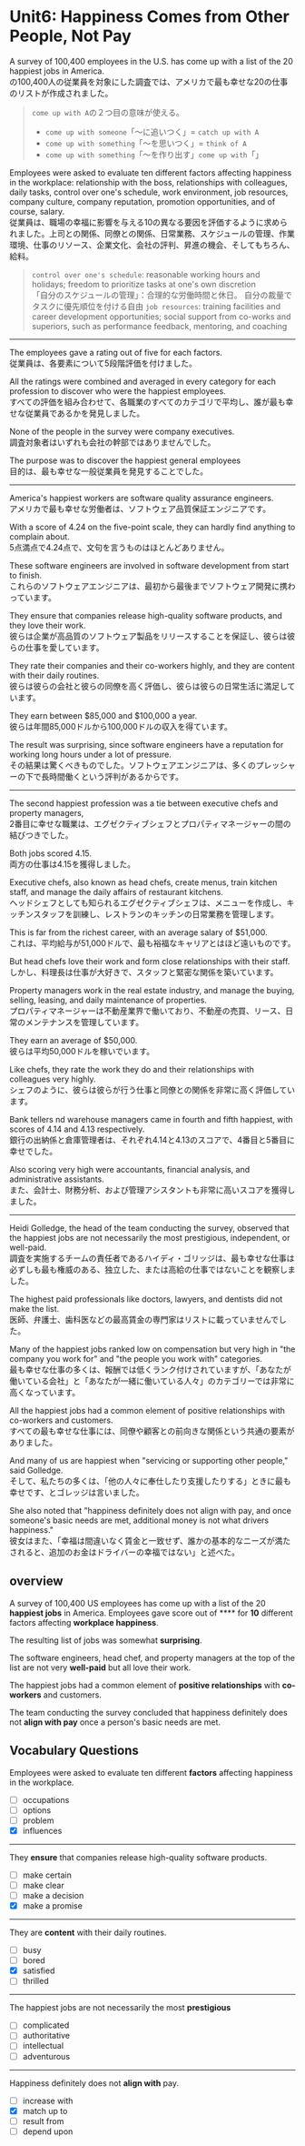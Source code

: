 # Unit6: Happiness Comes from Other People, Not Pay

A survey of 100,400 employees in the U.S. has come up with a list of the 20 happiest jobs in America.  
の100,400人の従業員を対象にした調査では、アメリカで最も幸せな20の仕事のリストが作成されました。

> `come up with A`の２つ目の意味が使える。
>
> - `come up with someone`「〜に追いつく」= `catch up with A`
> - `come up with something`「〜を思いつく」= `think of A`
> - `come up with something`「〜を作り出す」`come up with`「」

Employees were asked to evaluate ten different factors affecting happiness in the workplace: relationship with the boss, relationships with colleagues, daily tasks, control over one's schedule, work environment, job resources, company culture, company reputation, promotion opportunities, and of course, salary.  
従業員は、職場の幸福に影響を与える10の異なる要因を評価するように求められました。上司との関係、同僚との関係、日常業務、スケジュールの管理、作業環境、仕事のリソース、企業文化、会社の評判、昇進の機会、そしてもちろん、 給料。

> `control over one's schedule`: reasonable working hours and holidays; freedom to prioritize tasks at one's own discretion  
> 「自分のスケジュールの管理」：合理的な労働時間と休日。 自分の裁量でタスクに優先順位を付ける自由
> `job resources`: training facilities and career development opportunities; social support from co-works and superiors, such as performance feedback, mentoring, and coaching

---

The employees gave a rating out of five for each factors.  
従業員は、各要素について5段階評価を付けました。

All the ratings were combined and averaged in every category for each profession to discover who were the happiest employees.  
すべての評価を組み合わせて、各職業のすべてのカテゴリで平均し、誰が最も幸せな従業員であるかを発見しました。

None of the people in the survey were company executives.  
調査対象者はいずれも会社の幹部ではありませんでした。

The purpose was to discover the happiest general employees  
目的は、最も幸せな一般従業員を発見することでした。

---

America's happiest workers are software quality assurance engineers.  
アメリカで最も幸せな労働者は、ソフトウェア品質保証エンジニアです。

With a score of 4.24 on the five-point scale, they can hardly find anything to complain about.  
5点満点で4.24点で、文句を言うものはほとんどありません。

These software engineers are involved in software development from start to finish.  
これらのソフトウェアエンジニアは、最初から最後までソフトウェア開発に携わっています。

They ensure that companies release high-quality software products, and they love their work.  
彼らは企業が高品質のソフトウェア製品をリリースすることを保証し、彼らは彼らの仕事を愛しています。

They rate their companies and their co-workers highly, and they are content with their daily routines.  
彼らは彼らの会社と彼らの同僚を高く評価し、彼らは彼らの日常生活に満足しています。

They earn between $85,000 and $100,000 a year.  
彼らは年間85,000ドルから100,000ドルの収入を得ています。

The result was surprising, since software engineers have a reputation for working long hours under a lot of pressure.  
その結果は驚くべきものでした。ソフトウェアエンジニアは、多くのプレッシャーの下で長時間働くという評判があるからです。

---

The second happiest profession was a tie between executive chefs and property managers,  
2番目に幸せな職業は、エグゼクティブシェフとプロパティマネージャーの間の結びつきでした。

Both jobs scored 4.15.  
両方の仕事は4.15を獲得しました。

Executive chefs, also known as head chefs, create menus, train kitchen staff, and manage the daily affairs of restaurant kitchens.  
ヘッドシェフとしても知られるエグゼクティブシェフは、メニューを作成し、キッチンスタッフを訓練し、レストランのキッチンの日常業務を管理します。

This is far from the richest career, with an average salary of $51,000.  
これは、平均給与が51,000ドルで、最も裕福なキャリアとはほど遠いものです。

But head chefs love their work and form close relationships with their staff.  
しかし、料理長は仕事が大好きで、スタッフと緊密な関係を築いています。

Property managers work in the real estate industry, and manage the buying, selling, leasing, and daily maintenance of properties.  
プロパティマネージャーは不動産業界で働いており、不動産の売買、リース、日常のメンテナンスを管理しています。

They earn an average of $50,000.  
彼らは平均50,000ドルを稼いでいます。

Like chefs, they rate the work they do and their relationships with colleagues very highly.  
シェフのように、彼らは彼らが行う仕事と同僚との関係を非常に高く評価しています。

Bank tellers nd warehouse managers came in fourth and fifth happiest, with scores of 4.14 and 4.13 respectively.  
銀行の出納係と倉庫管理者は、それぞれ4.14と4.13のスコアで、4番目と5番目に幸せでした。

Also scoring very high were accountants, financial analysis, and administrative assistants.  
また、会計士、財務分析、および管理アシスタントも非常に高いスコアを獲得しました。

---

Heidi Golledge, the head of the team conducting the survey, observed that the happiest jobs are not necessarily the most prestigious, independent, or well-paid.  
調査を実施するチームの責任者であるハイディ・ゴリッジは、最も幸せな仕事は必ずしも最も権威のある、独立した、または高給の仕事ではないことを観察しました。

The highest paid professionals like doctors, lawyers, and dentists did not make the list.  
医師、弁護士、歯科医などの最高賃金の専門家はリストに載っていませんでした。

Many of the happiest jobs ranked low on compensation but very high in "the company you work for" and "the people you work with" categories.  
最も幸せな仕事の多くは、報酬では低くランク付けされていますが、「あなたが働いている会社」と「あなたが一緒に働いている人々」のカテゴリーでは非常に高くなっています。

All the happiest jobs had a common element of positive relationships with co-workers and customers.  
すべての最も幸せな仕事には、同僚や顧客との前向きな関係という共通の要素がありました。

And many of us are happiest when "servicing or supporting other people," said Golledge.  
そして、私たちの多くは、「他の人々に奉仕したり支援したりする」ときに最も幸せです、とゴレッジは言いました。

She also noted that "happiness definitely does not align with pay, and once someone's basic needs are met, additional money is not what drivers happiness."  
彼女はまた、「幸福は間違いなく賃金と一致せず、誰かの基本的なニーズが満たされると、追加のお金はドライバーの幸福ではない」と述べた。

## overview

A survey of 100,400 US employees has come up with a list of the 20 **happiest jobs** in America.
Employees gave score out of **** for **10** different factors affecting **workplace happiness**.

The resulting list of jobs was somewhat **surprising**.

The software engineers, head chef, and property managers at the top of the list are not very **well-paid** but all love their work.

The happiest jobs had a common element of **positive relationships** with **co-workers** and customers.

The team conducting the survey concluded that happiness definitely does not **align with pay** once a person's basic needs are met.

## Vocabulary Questions

Employees were asked to evaluate ten different **factors** affecting happiness in the workplace.

- [ ] occupations
- [ ] options
- [ ] problem
- [x] influences

---

They **ensure** that companies release high-quality software products.

- [ ] make certain
- [ ] make clear
- [ ] make a decision
- [x] make a promise

---

They are **content** with their daily routines.

- [ ] busy
- [ ] bored
- [x] satisfied
- [ ] thrilled

---

The happiest jobs are not necessarily the most **prestigious**

- [ ] complicated
- [ ] authoritative
- [ ] intellectual
- [ ] adventurous

---

Happiness definitely does not **align with** pay.  

- [ ] increase with
- [x] match up to
- [ ] result from
- [ ] depend upon

